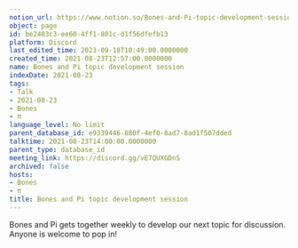 ```yaml
---
notion_url: https://www.notion.so/Bones-and-Pi-topic-development-session-be2403c3ee604ff1801cd1f56dfefb13
object: page
id: be2403c3-ee60-4ff1-801c-d1f56dfefb13
platform: Discord
last_edited_time: 2023-09-18T10:49:00.0000000
created_time: 2021-08-23T12:57:00.0000000
name: Bones and Pi topic development session
indexDate: 2021-08-23
tags:
- Talk
- 2021-08-23
- Bones
- π
language_level: No limit
parent_database_id: e9339446-880f-4ef0-8ad7-8ad1f507dded
talktime: 2021-08-23T14:00:00.0000000
parent_type: database_id
meeting_link: https://discord.gg/vE7QUXGDnS
archived: false
hosts:
- Bones
- π
title: Bones and Pi topic development session
---
```


Bones and Pi gets together weekly to develop our next topic for discussion.
Anyone is welcome to pop in!










